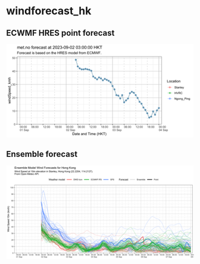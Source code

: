 # windforecast_hk

## ECWMF HRES point forecast
![met.no point estimate](https://raw.githubusercontent.com/DLamdata/windforecast_hk/main/plots/wind_3d_20230902T0300.png)

## Ensemble forecast
![Open-Meteo Ensemble forecasts](https://raw.githubusercontent.com/DLamdata/windforecast_hk/main/plots/ensemble/wind_10m_20230902T0500.png)
